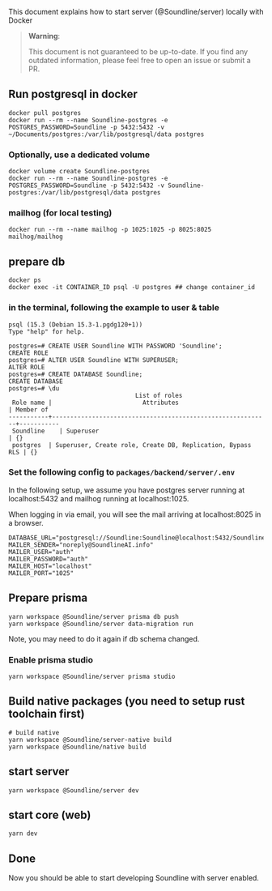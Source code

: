 This document explains how to start server (@Soundline/server) locally with Docker

> **Warning**:
>
> This document is not guaranteed to be up-to-date.
> If you find any outdated information, please feel free to open an issue or submit a PR.

## Run postgresql in docker

```
docker pull postgres
docker run --rm --name Soundline-postgres -e POSTGRES_PASSWORD=Soundline -p 5432:5432 -v ~/Documents/postgres:/var/lib/postgresql/data postgres
```

### Optionally, use a dedicated volume

```
docker volume create Soundline-postgres
docker run --rm --name Soundline-postgres -e POSTGRES_PASSWORD=Soundline -p 5432:5432 -v Soundline-postgres:/var/lib/postgresql/data postgres
```

### mailhog (for local testing)

```
docker run --rm --name mailhog -p 1025:1025 -p 8025:8025 mailhog/mailhog
```

## prepare db

```
docker ps
docker exec -it CONTAINER_ID psql -U postgres ## change container_id
```

### in the terminal, following the example to user & table

```
psql (15.3 (Debian 15.3-1.pgdg120+1))
Type "help" for help.

postgres=# CREATE USER Soundline WITH PASSWORD 'Soundline';
CREATE ROLE
postgres=# ALTER USER Soundline WITH SUPERUSER;
ALTER ROLE
postgres=# CREATE DATABASE Soundline;
CREATE DATABASE
postgres=# \du
                                   List of roles
 Role name |                         Attributes                         | Member of
-----------+------------------------------------------------------------+-----------
 Soundline    | Superuser                                                  | {}
 postgres  | Superuser, Create role, Create DB, Replication, Bypass RLS | {}
```

### Set the following config to `packages/backend/server/.env`

In the following setup, we assume you have postgres server running at localhost:5432 and mailhog running at localhost:1025.

When logging in via email, you will see the mail arriving at localhost:8025 in a browser.

```
DATABASE_URL="postgresql://Soundline:Soundline@localhost:5432/Soundline"
MAILER_SENDER="noreply@SoundlineAI.info"
MAILER_USER="auth"
MAILER_PASSWORD="auth"
MAILER_HOST="localhost"
MAILER_PORT="1025"
```

## Prepare prisma

```
yarn workspace @Soundline/server prisma db push
yarn workspace @Soundline/server data-migration run
```

Note, you may need to do it again if db schema changed.

### Enable prisma studio

```
yarn workspace @Soundline/server prisma studio
```

## Build native packages (you need to setup rust toolchain first)

```
# build native
yarn workspace @Soundline/server-native build
yarn workspace @Soundline/native build
```

## start server

```
yarn workspace @Soundline/server dev
```

## start core (web)

```
yarn dev
```

## Done

Now you should be able to start developing Soundline with server enabled.
